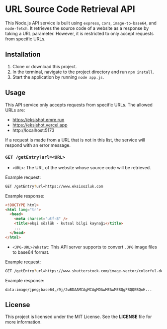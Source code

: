 # URL Source Code Retrieval API

This Node.js API service is built using `express`, `cors`, `image-to-base64`, and `node-fetch`. It retrieves the source code of a website as a response by taking a URL parameter. However, it is restricted to only accept requests from specific URLs.

## Installation

1. Clone or download this project.
2. In the terminal, navigate to the project directory and run `npm install`.
3. Start the application by running `node app.js`.

## Usage

This API service only accepts requests from specific URLs. The allowed URLs are:

- https://eksishot.emre.run
- https://eksishot.vercel.app
- http://localhost:5173

If a request is made from a URL that is not in this list, the service will respond with an error message.

### `GET /getEntry?url=<URL>`

- `<URL>`: The URL of the website whose source code will be retrieved.

Example request:

```bash
GET /getEntry?url=https://www.eksisozluk.com
```

Example response:

```html
<!DOCTYPE html>
<html lang="tr">
  <head>
    <meta charset="utf-8" />
    <title>ekşi sözlük - kutsal bilgi kaynağı</title>
    ...
  </head>
</html>
```

- `<JPG-URL>?ekstat`: This API server supports to convert `.JPG` image files to base64 format.

Example request:

```bash
GET /getEntry?url=https://www.shutterstock.com/image-vector/colorful-design-icon-jpg-file-260nw-2010625445.jpg?ekstat
```

Example response:

```
data:image/jpeg;base64,/9j/2wBDAAMCAgMCAgMDAwMEAwMEBQgFBQQEBQoH...
```

## License

This project is licensed under the MIT License. See the **LICENSE** file for more information.
